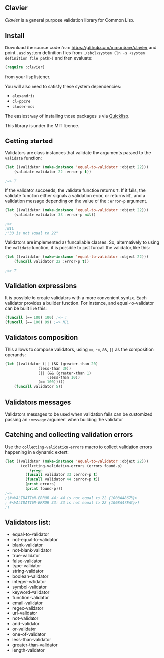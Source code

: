 Clavier
----------

*Clavier* is a general purpose validation library for Common Lisp.

Install
-------

Download the source code from https://github.com/mmontone/clavier and point `.asd` system definition files from `./sbcl/system (ln -s <system definition file path>)` and then evaluate:

```lisp
(require :clavier)
```
from your lisp listener. 

You will also need to satisfy these system dependencies:

- `alexandria`
- `cl-ppcre`
- `closer-mop`

The easiest way of installing those packages is via [Quicklisp](http://www.quicklisp.org/).

This library is under the MIT licence.

Getting started
---------------

Validators are class instances that validate the arguments passed to the `validate` function:

```lisp
(let ((validator (make-instance 'equal-to-validator :object 22)))
    (validate validator 22 :error-p t))
    
;=> T
```

If the validator succeeds, the validate function returns `T`. If it fails, the validate function either signals a validation error, or returns `NIL` and a validation message depending on the value of the `:error-p` argument.

```lisp
(let ((validator (make-instance 'equal-to-validator :object 22)))
    (validate validator 33 :error-p nil))
    
;=>
;NIL    
;"33 is not equal to 22"
```

Validators are implemented as funcallable classes. So, alternatively to using the `validate` function, it is possible to just funcall the validator, like this:

```lisp
(let ((validator (make-instance 'equal-to-validator :object 22)))
    (funcall validator 22 :error-p t))
    
;=> T
```

## Validation expressions

It is possible to create validators with a more convenient syntax. Each validator provides a builder function. For instance, and equal-to-validator can be built like this:

```lisp
(funcall (== 100) 100) ;=> T
(funcall (== 100) 99) ;=> NIL
```

## Validators composition

This allows to compose validators, using `==`, `~=`, `&&`, `||` as the composition operands:

```lisp
(let ((validator (|| (&& (greater-than 20)
			   (less-than 30))
		       (|| (&& (greater-than 1)
			       (less-than 10))
			   (== 100)))))
    (funcall validator 5))
```

## Validators messages

Validators messages to be used when validation fails can be customized passing an `:message` argument when building the validator

## Catching and collecting validation errors

Use the `collecting-validation-errors` macro to collect validation errors happening in a dynamic extent:

```lisp
(let ((validator (make-instance 'equal-to-validator :object 22)))
	   (collecting-validation-errors (errors found-p)
	       (progn
		 (funcall validator 33 :error-p t)
		 (funcall validator 44 :error-p t))
	     (print errors)
	     (print found-p)))
;=>
;(#<VALIDATION-ERROR 44: 44 is not equal to 22 {1008A48673}>
; #<VALIDATION-ERROR 33: 33 is not equal to 22 {1008A47EA3}>) 
;T 
```

## Validators list:
* equal-to-validator
* not-equal-to-validator
* blank-validator
* not-blank-validator
* true-validator
* false-validator
* type-validator
* string-validator
* boolean-validator
* integer-validator
* symbol-validator
* keyword-validator
* function-validator
* email-validator
* regex-validator
* url-validator
* not-validator
* and-validator
* or-validator
* one-of-validator
* less-than-validator
* greater-than-validator
* length-validator

